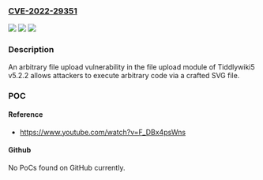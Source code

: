 ### [CVE-2022-29351](https://cve.mitre.org/cgi-bin/cvename.cgi?name=CVE-2022-29351)
![](https://img.shields.io/static/v1?label=Product&message=n%2Fa&color=blue)
![](https://img.shields.io/static/v1?label=Version&message=n%2Fa&color=blue)
![](https://img.shields.io/static/v1?label=Vulnerability&message=n%2Fa&color=brighgreen)

### Description

An arbitrary file upload vulnerability in the file upload module of Tiddlywiki5 v5.2.2 allows attackers to execute arbitrary code via a crafted SVG file.

### POC

#### Reference
- https://www.youtube.com/watch?v=F_DBx4psWns

#### Github
No PoCs found on GitHub currently.

